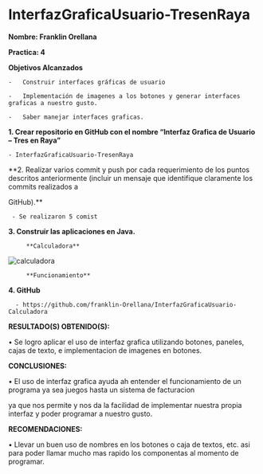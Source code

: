 # InterfazGraficaUsuario-TresenRaya

**Nombre: Franklin Orellana**

**Practica: 4**

**Objetivos Alcanzados**

    -	Construir interfaces gráficas de usuario
  
    -	Implementación de imagenes a los botones y generar interfaces graficas a nuestro gusto.

    -	Saber manejar interfaces graficas.
    
    
**1. Crear repositorio en GitHub con el nombre “Interfaz Grafica de Usuario – Tres en Raya”**

  
    - InterfazGraficaUsuario-TresenRaya
    
    
**2. Realizar varios commit y push por cada requerimiento de los puntos descritos anteriormente (incluir un mensaje que identifique claramente los commits realizados a 

GitHub).**

     - Se realizaron 5 comist 
     
     
**3. Construir las aplicaciones en Java.**

         **Calculadora**
         
![calculadora](https://user-images.githubusercontent.com/49034691/57350596-490f1f80-7124-11e9-9e2f-fa59d81beb25.png)

         
         **Funcionamiento**
         
         
 **4. GitHub**
 
      -	https://github.com/franklin-Orellana/InterfazGraficaUsuario-Calculadora
      
**RESULTADO(S) OBTENIDO(S):**

•	Se logro aplicar el uso de interfaz grafica utilizando botones, paneles, cajas de texto, e implementacion de imagenes en botones.

**CONCLUSIONES:**

•	El uso de interfaz grafica ayuda ah entender el funcionamiento de un programa ya sea juegos hasta un sistema de facturacion

ya que nos permite y nos da la facilidad de implementar nuestra propia interfaz y poder programar a nuestro gusto.

**RECOMENDACIONES:**

•	Llevar un buen uso de nombres en los botones o caja de textos, etc. asi para poder llamar mucho mas rapido los componentas al momento de programar.



